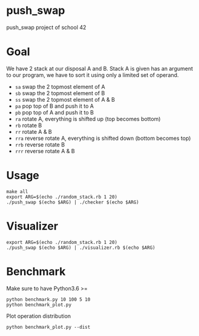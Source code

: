 # push_swap

push_swap project of school 42

# Goal

We have 2 stack at our disposal A and B.
Stack A is given has an argument to our program,
we have to sort it using only a limited set of operand.

* `sa` swap the 2 topmost element of A
* `sb` swap the 2 topmost element of B
* `ss` swap the 2 topmost element of A & B
* `pa` pop top of B and push it to A
* `pb` pop top of A and push it to B
* `ra` rotate A, everything is shifted up (top becomes bottom)
* `rb` rotate B
* `rr` rotate A & B
* `rra` reverse rotate A,
        everything is shifted down (bottom becomes top)
* `rrb` reverse rotate B
* `rrr` reverse rotate A & B

# Usage

```
make all
export ARG=$(echo ./random_stack.rb 1 20)
./push_swap $(echo $ARG) | ./checker $(echo $ARG)
```

# Visualizer

```
export ARG=$(echo ./random_stack.rb 1 20)
./push_swap $(echo $ARG) | ./visualizer.rb $(echo $ARG)
```

# Benchmark

Make sure to have Python3.6 >=

```
python benchmark.py 10 100 5 10
python benchmark_plot.py
```

Plot operation distribution

```
python benchmark_plot.py --dist
```
